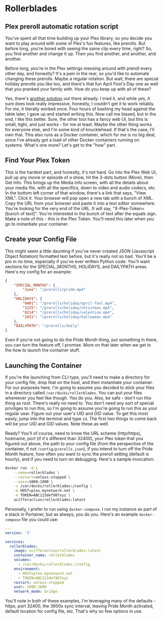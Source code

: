 # Rollerblades

## Plex preroll automatic rotation script

You've spent all that time building up your Plex library, so you decide you want to play around with some of Plex's fun features, like prerolls. But before long, you're bored with seeing the same clip every time, right? So, you find another and change it up. Then you find another, and another, and another.

Before long, you're in the Plex settings messing around with preroll every other day, and honestly? It's a pain in the rear, so you'd like to automate changing these prerolls. Maybe a regular rotation. But wait, there are special holiday prerolls you like too, and there's that fun April Fool's Day one as well that you pranked your family with. How do you keep up with all of these?

Yes, there's [another solution](https://github.com/TheHumanRobot/Rollarr) out there already. I tried it, and while yes, it sure does look really impressive, honestly, I couldn't get it to work reliably. For *me*, it literally worked once. Four hours of bashing my head against the table later, I gave up and started writing this. Now call me biased, but in the end, I like this better. Sure, the other tool has a fancy web UI, but this is small, tight, and just works - for me at least. Maybe the other thing works for everyone else, and I'm some kind of knucklehead. If that's the case, I'll own that. This also runs as a Docker container, which for me is no big deal, since I've already got a load of other Docker containers running on systems. What's one more? Let's get to the "how" part.

## Find Your Plex Token

This is the hardest part, and honestly, it's not hard. Go into the Plex Web UI, pull up any movie or episode of a show, hit the 3-dots button (More), then Get Info. This brings up the Media Info screen, with all the details about your media file, with all the specifics, down to video and audio codecs, etc. In the bottom left corner of that window, there's a link that says, "View XML". Click it. Your browser will pop open a new tab with a bunch of XML. Copy the URL from your browser and paste it into a text editor somewhere. You're looking for the very end of the URL. It will say, "X-Plex-Token=[bunch of text]". You're interested in the bunch of text after the equals sign. Make a note of this - this is the Plex Token. You'll need this later when you go to instantiate your container.

## Create your Config File

This might seem a little daunting if you've never created JSON (Javascript Object Notation) formatted text before, but it's really not so bad. You'll be a pro in no time, especially if you've ever written Python code. You'll want sections for the SPECIAL_MONTHS, HOLIDAYS, and DAILYPATH areas. Here's my config for an example:

```json
{
    "SPECIAL_MONTHS": {
        "June": "/prerolls/pride.mp4"
    },
    "HOLIDAYS": {
        "0401": "/prerolls/holiday/april-fool.mp4",
        "1225": "/prerolls/holiday/christmas.mp4",
        "0214": "/prerolls/holiday/valentine.mp4",
        "1031": "/prerolls/holiday/halloween.mp4"
    },
    "DAILYPATH": "/prerolls/daily"
}
```

Even if you're not going to do the Pride Month thing, put something in there, you can turn the feature off, I promise. More on that later when we get to the how to launch the container stuff.

## Launching the Container

If you're the launching from CLI type, you'll need to make a directory for your config file, drop that on the host, and then instantiate your container. For our purposes here, I'm going to assume you decided to stick your files in a directory called `/var/docks/rollerblades`. You can put your files whereever you feel like though. You do you. Also, be safe - don't run this thing as root. There's really no need to. You don't need any sort of special priviliges to run this, so I'm going to assume you're going to run this as your regular user. Figure out your user's UID and GID value. To get this most easily, jump into the terminal and type `id`. The first two things to come back will be your UID and GID values. Note these as well.

Ready? You'll of course, need to know the URL scheme (http/https), hostname, port (if it's different than 32400), your Plex token that you figured out above, the path to your config file (from the perspective of the container, if not `/config/prerolls.json`), if you intend to turn off the Pride Month feature, how often you want to sync the preroll setting (default is hourly), and if you need to turn on debugging. Here's a sample invocation:

```bash
docker run -d \
    --name=rollerblades \
    --restart=unless-stopped \
    --user=1000:1000 \
    -v /var/docks/rollerblades:/config \
    -e HOST=plex.mynetwork.net \
    -e TOKEN=ABC123def987xyz \
    ocifferaction/rollerblades:latest
```

Personally, I prefer to run using `docker-compose`. I run my instance as part of a stack in Portainer, but as always, you do you. Here's an example `docker-compose` file you could use:

```yaml
---
version: '3'

services:
  rollerblades:
    image: ocifferaction/rollerblades:latest
    container_name: rollerblades
    volumes:
      - /var/docks/rollerblades:/config
    environment:
      - HOST=plex.mynetwork.net
      - TOKEN=ABC123def987xyz
    restart: unless-stopped
    user: 1000:1000
    network_mode: bridge
```

You'll note in both of these examples, I'm leveraging many of the defaults - https, port 32400, the 3600s sync interval, leaving Pride Month activated, default location for config file, etc. That's why so few options in use.
